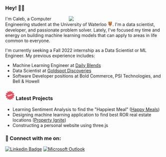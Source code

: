 ### Hey! 👋🏼
<img align='right' src="https://media.giphy.com/media/jdPMeyv9rn0hZHh8n9/giphy.gif" width="300">

I'm Caleb, a Computer Engineering student at the University of Waterloo <img src="assets/waterloo_logo.png" alt="drawing" width="15"/>. I'm a data scientist, developer, and passionate problem solver. Lately, I've focused my time and energy on building machine learning models that can apply to areas in life common to everyone. 

I'm currently seeking a Fall 2022 internship as a Data Scientist or ML Engineer. 
My previous experience includes:
- Machine Learning Engineer at [Daily Blends](https://www.dailyblends.com/)
- Data Scientist at [Goldspot Discoveries](https://goldspot.ca/our-technology/)
- Software Developer positions at Bold Commerce, PSI Technologies, and Bell & Howell

### <img src="assets/new_logo.png" alt="drawing" width="30"/> Latest Projects
- Learning Sentiment Analysis to find the "Happiest Meal" ([Happy Meals](https://github.com/CalebChacko/happy-meals))
- Designing machine learning application to find best ROR real estate locations ([Property Ignite](https://github.com/CalebChacko/property-ignite))
- Constructing a personal website using three.js

### 💬 Connect with me on: 
[![Linkedin Badge](https://img.shields.io/badge/-LinkedIn-blue?style=flat&logo=Linkedin&logoColor=white&link=https://www.linkedin.com/in/jennifer-jy-zhang/)](https://www.linkedin.com/in/calebchacko/) [![Microsoft Outlook](https://img.shields.io/badge/Microsoft_Outlook-0078D4?style=flat&logo=microsoft-outlook&logoColor=white&link=mailto:ctchacko@uwaterloo.ca)](mailto:caleb.chacko@uwaterloo.ca)

<!--
**CalebChacko/CalebChacko** is a ✨ _special_ ✨ repository because its `README.md` (this file) appears on your GitHub profile.

Here are some ideas to get you started:

- 🔭 I’m currently working on ...
- 🌱 I’m currently learning ...
- 👯 I’m looking to collaborate on ...
- 🤔 I’m looking for help with ...
- 💬 Ask me about ...
- 📫 How to reach me: ...
- 😄 Pronouns: ...
- ⚡ Fun fact: ...
-->
